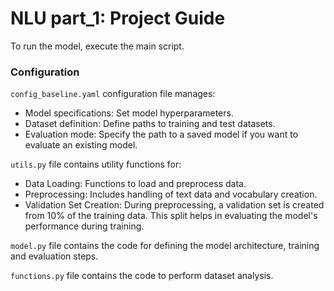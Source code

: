 # NLU part_1: Project Guide

To run the model, execute the main script.

### Configuration
`config_baseline.yaml` configuration file manages:

- Model specifications: Set model hyperparameters.
- Dataset definition: Define paths to training and test datasets.
- Evaluation mode: Specify the path to a saved model if you want to evaluate an existing model.

`utils.py` file contains utility functions for:
- Data Loading: Functions to load and preprocess data.
- Preprocessing: Includes handling of text data and vocabulary creation.
- Validation Set Creation: During preprocessing, a validation set is created from 10% of the training data. This split helps in evaluating the model's performance during training.

`model.py` file contains the code for defining the model architecture, training and evaluation steps. 

`functions.py` file contains the code to perform dataset analysis.
